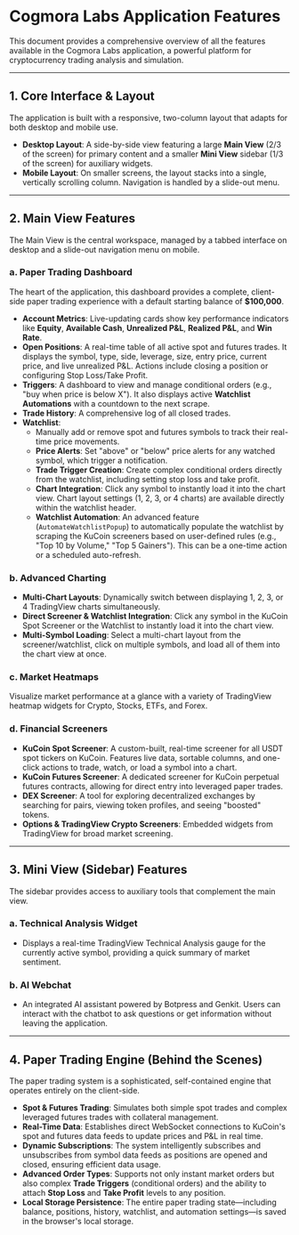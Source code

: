 # Cogmora Labs Application Features

This document provides a comprehensive overview of all the features available in the Cogmora Labs application, a powerful platform for cryptocurrency trading analysis and simulation.

---

## 1. Core Interface & Layout

The application is built with a responsive, two-column layout that adapts for both desktop and mobile use.

-   **Desktop Layout**: A side-by-side view featuring a large **Main View** (2/3 of the screen) for primary content and a smaller **Mini View** sidebar (1/3 of the screen) for auxiliary widgets.
-   **Mobile Layout**: On smaller screens, the layout stacks into a single, vertically scrolling column. Navigation is handled by a slide-out menu.

---

## 2. Main View Features

The Main View is the central workspace, managed by a tabbed interface on desktop and a slide-out navigation menu on mobile.

### a. Paper Trading Dashboard

The heart of the application, this dashboard provides a complete, client-side paper trading experience with a default starting balance of **$100,000**.

-   **Account Metrics**: Live-updating cards show key performance indicators like **Equity**, **Available Cash**, **Unrealized P&L**, **Realized P&L**, and **Win Rate**.
-   **Open Positions**: A real-time table of all active spot and futures trades. It displays the symbol, type, side, leverage, size, entry price, current price, and live unrealized P&L. Actions include closing a position or configuring Stop Loss/Take Profit.
-   **Triggers**: A dashboard to view and manage conditional orders (e.g., "buy when price is below X"). It also displays active **Watchlist Automations** with a countdown to the next scrape.
-   **Trade History**: A comprehensive log of all closed trades.
-   **Watchlist**:
    -   Manually add or remove spot and futures symbols to track their real-time price movements.
    -   **Price Alerts**: Set "above" or "below" price alerts for any watched symbol, which trigger a notification.
    -   **Trade Trigger Creation**: Create complex conditional orders directly from the watchlist, including setting stop loss and take profit.
    -   **Chart Integration**: Click any symbol to instantly load it into the chart view. Chart layout settings (1, 2, 3, or 4 charts) are available directly within the watchlist header.
    -   **Watchlist Automation**: An advanced feature (`AutomateWatchlistPopup`) to automatically populate the watchlist by scraping the KuCoin screeners based on user-defined rules (e.g., "Top 10 by Volume," "Top 5 Gainers"). This can be a one-time action or a scheduled auto-refresh.

### b. Advanced Charting

-   **Multi-Chart Layouts**: Dynamically switch between displaying 1, 2, 3, or 4 TradingView charts simultaneously.
-   **Direct Screener & Watchlist Integration**: Click any symbol in the KuCoin Spot Screener or the Watchlist to instantly load it into the chart view.
-   **Multi-Symbol Loading**: Select a multi-chart layout from the screener/watchlist, click on multiple symbols, and load all of them into the chart view at once.

### c. Market Heatmaps

Visualize market performance at a glance with a variety of TradingView heatmap widgets for Crypto, Stocks, ETFs, and Forex.

### d. Financial Screeners

-   **KuCoin Spot Screener**: A custom-built, real-time screener for all USDT spot tickers on KuCoin. Features live data, sortable columns, and one-click actions to trade, watch, or load a symbol into a chart.
-   **KuCoin Futures Screener**: A dedicated screener for KuCoin perpetual futures contracts, allowing for direct entry into leveraged paper trades.
-   **DEX Screener**: A tool for exploring decentralized exchanges by searching for pairs, viewing token profiles, and seeing "boosted" tokens.
-   **Options & TradingView Crypto Screeners**: Embedded widgets from TradingView for broad market screening.

---

## 3. Mini View (Sidebar) Features

The sidebar provides access to auxiliary tools that complement the main view.

### a. Technical Analysis Widget

-   Displays a real-time TradingView Technical Analysis gauge for the currently active symbol, providing a quick summary of market sentiment.

### b. AI Webchat

-   An integrated AI assistant powered by Botpress and Genkit. Users can interact with the chatbot to ask questions or get information without leaving the application.

---

## 4. Paper Trading Engine (Behind the Scenes)

The paper trading system is a sophisticated, self-contained engine that operates entirely on the client-side.

-   **Spot & Futures Trading**: Simulates both simple spot trades and complex leveraged futures trades with collateral management.
-   **Real-Time Data**: Establishes direct WebSocket connections to KuCoin's spot and futures data feeds to update prices and P&L in real time.
-   **Dynamic Subscriptions**: The system intelligently subscribes and unsubscribes from symbol data feeds as positions are opened and closed, ensuring efficient data usage.
-   **Advanced Order Types**: Supports not only instant market orders but also complex **Trade Triggers** (conditional orders) and the ability to attach **Stop Loss** and **Take Profit** levels to any position.
-   **Local Storage Persistence**: The entire paper trading state—including balance, positions, history, watchlist, and automation settings—is saved in the browser's local storage.
